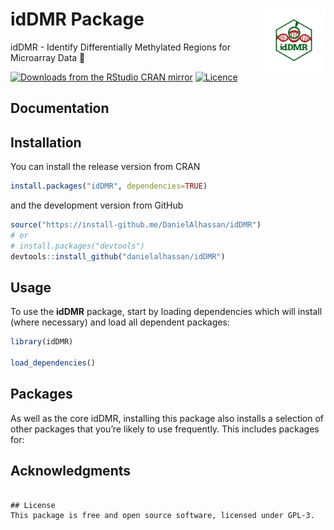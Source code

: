 # idDMR Package  <img src="images/logo.png" align="right" width="20%" height="20%" />
idDMR - Identify Differentially Methylated Regions for Microarray Data 🧬

<!-- badges: start -->
<!--[![R-CMD-check](https://github.com/DanielAlhassan/idDMR/workflows/R-CMD-check/badge.svg)](https://github.com/DanielAlhassan/idDMR/actions)-->
[![Downloads from the RStudio CRAN mirror](https://cranlogs.r-pkg.org/badges/idDMR)](https://cran.r-project.org/package=idDMR)
[![Licence](https://img.shields.io/badge/licence-GPL--3-blue.svg)](https://www.gnu.org/licenses/gpl-3.0.en.html)
<!-- badges: end -->


## Documentation


## Installation
You can install the release version from CRAN

``` r
install.packages("idDMR", dependencies=TRUE)
```

and the development version from GitHub

``` r
source("https://install-github.me/DanielAlhassan/idDMR")
# or
# install.packages("devtools")
devtools::install_github("danielalhassan/idDMR") 
```

## Usage
To use the **idDMR** package, start by loading dependencies which will install (where necessary) and load all dependent packages:

```r
library(idDMR)

load_dependencies()
```



## Packages
As well as the core idDMR, installing this package also installs a selection of other packages that you’re likely to use frequently. This includes packages for:


## Acknowledgments


<!--
## Citation
```r
@Package{,
  title = {idDMR: Identify Differentially Methylated Regions for Microarray Data},
  author = {Daniel Alhassan}, {Ebenezer Agbozo}
  year = {2022},
  note = {R package version 1.0.0},
  url = {https://github.com/DanielAlhassan/idDMR},
}
-->
```

## License
This package is free and open source software, licensed under GPL-3.
